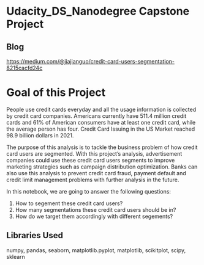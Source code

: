 # Udacity_DS_Nanodegree Capstone Project 
## Blog
https://medium.com/@jiajianguo/credit-card-users-segmentation-8215cacfd24c

# Goal of this Project

People use credit cards everyday and all the usage information is collected by credit card companies. Americans currently have 511.4 million credit cards and 61% of American consumers have at least one credit card, while the average person has four. Credit Card Issuing in the US Market reached 98.9 billion dollars in 2021.

The purpose of this analysis is to tackle the business problem of how credit card users are segmented. With this project’s analysis, advertisement companies could use these credit card users segments to improve marketing strategies such as campaign distribution optimization. Banks can also use this analysis to prevent credit card fraud, payment default and credit limit management problems with further analysis in the future.

In this notebook, we are going to answer the following questions:
1.   How to segement these credit card users?
2.   How many segmentations these credit card users should be in?
3.   How do we target them accordingly with different segements?

## Libraries Used
numpy, pandas, seaborn, matplotlib.pyplot, matplotlib, scikitplot, scipy, sklearn
